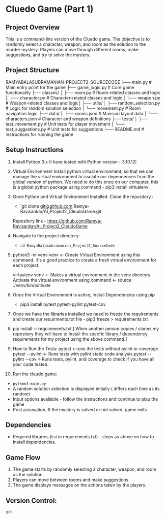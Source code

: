 # Cluedo Game (Part 1)

## Project Overview
This is a command-line version of the Cluedo game. The objective is to randomly select a character, weapon, and room as the solution to the murder mystery. Players can move through different rooms, make suggestions, and try to solve the mystery.

## Project Structure
RAMYABALASUBRAMANIAN_PROJECT2_SOURCECODE
├── main.py                # Main entry point for the game
├── game_logic.py          # Core game functionality
├── classes/
│   ├── room.py            # Room-related classes and logic
│   ├── character.py       # Character-related classes and logic
│   ├── weapon.py          # Weapon-related classes and logic│
├── utils/
│   ├── random_selection.py # Logic for random solution selection
│   └── movement.py        # Room navigation logic
├── data/
│   ├── rooms.json         # Mansion layout data
│   └── characters.json    # Character and weapon definitions
├── tests/
│   ├── test_movement.py   # Unit tests for player movement
│   └── test_suggestions.py # Unit tests for suggestions
└── README.md              # Instructions for running the game

## Setup Instructions

1. Install Python 3.x (I have tested with Python version - 3.10.12)

2. Virtual Environment
   Install python virtual environment, so that we can manage the virtual environment to issolate our dependences from the global version of python. We need to do this once on our computer, this is a global python package using command - pip3 install virtualenv

4. Once Python and Virtual Environment Installed:
Clone the repository :
   - `git clone git@github.com:Ramya-Ravisankar/AI_Project2_CleudoGame.git

   Repository link - https://github.com/Ramya-Ravisankar/AI_Project2_CleudoGame

5. Navigate to the project directory:
   - `cd RamyaBalasubramanian_Project2_SourceCode`

6. python3 -m venv venv <- Create Virtual Environment using this command.
   It's a good practice to create a fresh virtual environment for each project.

   virtualenv venv <- Makes a virtual environment in the venv directory
   Activate the virtual environment using command <- source ./venv/bin/activate

6. Once the Virtual Environment is active, Install Dependencies using pip
   - pip3 install pytest pytest-pylint pytest-cov

7. Once we have the libraries installed we need to freeze the requirements and create our
   requirments.txt file - pip3 freeze > requirements.txt

8. pip install -r requirements.txt [ When another person copies / clones my repository they will have to install the specfic library / dependency requirements for my project using the above command.]

9. How to Run the Tests:
   pytest <-runs the tests without pylint or coverage
   pytest --pylint <- Runs tests with pylint static code analysis
   pytest --pylint --cov <-Runs tests, pylint, and coverage to check if you have all your code tested.

10. Run the cleudo game:
   - `python3 main.py`
   - A random solution selection is displayed initially ( differs each time as its random)
   - Input options available - follow the instructions and continue to plau the game
   - Post accusation, If the mystery is solved or not solved, game exits

## Dependencies
- Required libraries (list in requirements.txt) - steps as above on how to install dependencies.

## Game Flow
1. The game starts by randomly selecting a character, weapon, and room as the solution.
2. Players can move between rooms and make suggestions.
3. The game displays messages on the actions taken by the players.

## Version Control:
    git
